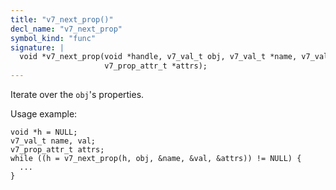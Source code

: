 ```yaml
---
title: "v7_next_prop()"
decl_name: "v7_next_prop"
symbol_kind: "func"
signature: |
  void *v7_next_prop(void *handle, v7_val_t obj, v7_val_t *name, v7_val_t *value,
                     v7_prop_attr_t *attrs);
---
```


Iterate over the `obj`'s properties.

Usage example:

    void *h = NULL;
    v7_val_t name, val;
    v7_prop_attr_t attrs;
    while ((h = v7_next_prop(h, obj, &name, &val, &attrs)) != NULL) {
      ...
    } 

